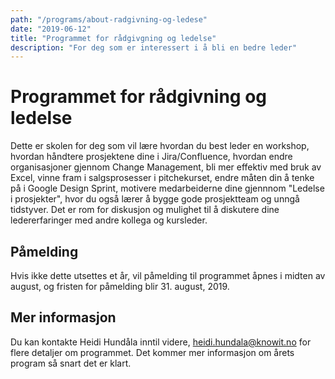 ```yaml
---
path: "/programs/about-radgivning-og-ledese"
date: "2019-06-12"
title: "Programmet for rådgivgning og ledelse"
description: "For deg som er interessert i å bli en bedre leder"
---
```


# Programmet for rådgivning og ledelse


Dette er skolen for deg som vil lære hvordan du best leder en workshop, 
hvordan håndtere prosjektene dine i Jira/Confluence, 
hvordan endre organisasjoner gjennom Change Management, bli mer effektiv med bruk av Excel, 
vinne fram i salgsprosesser i pitchekurset, endre måten din å tenke på i Google Design Sprint, 
motivere medarbeiderne dine gjennnom "Ledelse i prosjekter", hvor du også lærer å bygge gode prosjektteam 
og unngå tidstyver.  Det er rom for diskusjon og mulighet til å diskutere dine ledererfaringer med andre kollega og kursleder.

## Påmelding

Hvis ikke dette utsettes et år, vil påmelding til programmet åpnes i midten av august, og fristen for påmelding blir 31. august, 2019.

## Mer informasjon

Du kan kontakte Heidi Hundåla inntil videre, heidi.hundala@knowit.no for flere detaljer om programmet. Det kommer mer informasjon om årets program så snart det er klart.
